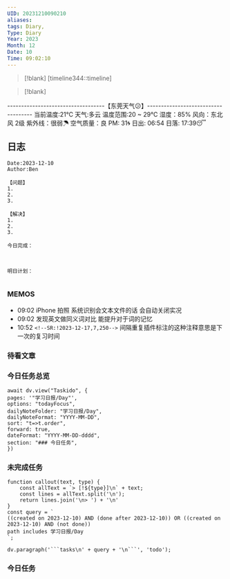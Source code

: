 ```yaml
---
UID: 20231210090210
aliases: 
tags: Diary,
Type: Diary
Year: 2023
Month: 12
Date: 10
Time: 09:02:10
---
```

> [!blank] 
> [timeline344::timeline]

>[!blank]
> 
-----------------------------------【东莞天气😕】------------------------------------
当前温度:21℃
天气:多云
温度范围:20 ~ 29℃
湿度：85%
风向：东北风 2级
紫外线：很弱☂
空气质量：良 PM: 31🌀
日出: 06:54 日落: 17:39😴

## 日志

```
Date:2023-12-10
Author:Ben

【问题】
1.
2.
3.

【解决】
1.
2.
3.

今日完成：



明日计划：


```

### MEMOS
- 09:02 iPhone 拍照 系统识别会文本文件的话 会自动关闭实况
- 09:02 发现英文做同义词对比 能提升对于词的记忆
- 10:52 `<!--SR:!2023-12-17,7,250-->` 间隔重复插件标注的这种注释意思是下一次的复习时间



### 待看文章



### 今日任务总览

```dataviewjs
await dv.view("Taskido", {
pages: '"学习日报/Day"',
options: "todayFocus",
dailyNoteFolder: "学习日报/Day",
dailyNoteFormat: "YYYY-MM-DD",
sort: "t=>t.order",
forward: true,
dateFormat: "YYYY-MM-DD-dddd",
section: "### 今日任务",
})
```

### 未完成任务

```dataviewjs
function callout(text, type) {
    const allText = `> [!${type}]\n` + text;
    const lines = allText.split('\n');
    return lines.join('\n> ') + '\n'
}
const query = `
((created on 2023-12-10) AND (done after 2023-12-10)) OR ((created on 2023-12-10) AND (not done))
path includes 学习日报/Day
`;

dv.paragraph('```tasks\n' + query + '\n```', 'todo');
```


### 今日任务
